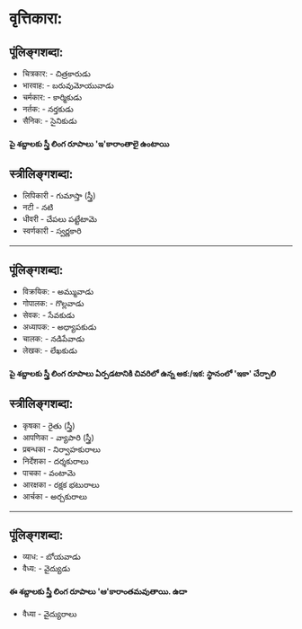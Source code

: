 # वृत्तिकारा:
## पूंलिङ्गशब्दा: 
* चित्रकार: - చిత్రకారుడు 
* भारवाह: - బరువుమోయువాడు 
* चर्मकार: - కార్మికుడు 
* नर्तक: - నర్తకుడు 
* सैनिक: - సైనికుడు
#### పై శబ్దాలకు స్త్రీ లింగ రూపాలు 'ఇ'కారాంతాలై ఉంటాయి 
## स्त्रीलिङ्गशब्दा: 
* लिपिकारी - గుమాస్తా (స్త్రీ)
* नटी - నటి  
* धीवरी - చేపలు పట్టేటామె 
* स्वर्णकारी - స్వర్ణకారి 

----

## पूंलिङ्गशब्दा:
* विक्रयिक: - అమ్మువాడు 
* गोपालक: - గొల్లవాడు 
* सेवक: - సేవకుడు 
* अध्यापक: - అధ్యాపకుడు 
* चालक: - నడిపేవాడు 
* लेखक: - లేఖకుడు 
#### పై శబ్దాలకు స్త్రీ లింగ రూపాలు ఏర్పడటానికి చివరిలో ఉన్న అక:/ఇక: స్థానంలో 'ఇకా' చేర్చాలి 
## स्त्रीलिङ्गशब्दा: 
* कृषका - రైతు (స్త్రీ)
* आपणिका - వ్యాపారి (స్త్రీ)
* प्रबन्धका - నిర్వాహకురాలు  
* निर्देशका - దర్శకురాలు 
* पाचका - వంటామె
* आरक्षका - రక్షక భటురాలు  
* आर्चका - అర్చకురాలు  

---
## पूंलिङ्गशब्दा:
* व्याध: - బోయవాడు
* वैध्य: - వైద్యుడు 

#### ఈ శబ్దాలకు స్త్రీ లింగ రూపాలు 'ఆ'కారాంతమవుతాయి. ఉదా 
* वैध्या - వైద్యురాలు 